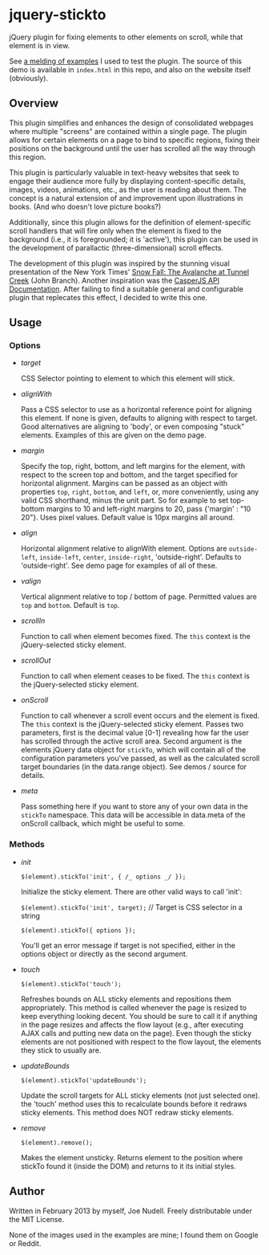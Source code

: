 jquery-stickto
==============

jQuery plugin for fixing elements to other elements on scroll, while that element is in view.

See [a melding of examples](http://joenoodles.com/widgets/stickto/ "examples") I used to test the plugin. The source of this demo is available in `index.html` in this repo, and also on the website itself (obviously).

Overview
--------

This plugin simplifies and enhances the design of consolidated webpages where multiple "screens" are contained within a single page. The plugin allows for certain elements on a page to bind to specific regions, fixing their positions on the background until the user has scrolled all the way through this region.

This plugin is particularly valuable in text-heavy websites that seek to engage their audience more fully by displaying content-specific details, images, videos, animations, etc., as the user is reading about them. The concept is a natural extension of and improvement upon illustrations in books. (And who doesn't love picture books?)

Additionally, since this plugin allows for the definition of element-specific scroll handlers that will fire only when the element is fixed to the background (i.e., it is foregrounded; it is 'active'), this plugin can be used in the development of parallactic (three-dimensional) scroll effects.

The development of this plugin was inspired by the stunning visual presentation of the New York Times' [Snow Fall: The Avalanche at Tunnel Creek](http://www.nytimes.com/projects/2012/snow-fall/#/?part=tunnel-creek) (John Branch). Another inspiration was the [CasperJS API Documentation](http://casperjs.org/api.html). After failing to find a suitable general and configurable plugin that replecates this effect, I decided to write this one.

Usage
-----

### Options

- _target_

  CSS Selector pointing to element to which this element will stick.

- _alignWith_
  
  Pass a CSS selector to use as a horizontal reference point for aligning this element. If none is given, defaults to aligning with respect to target. Good alternatives are aligning to 'body', or even composing "stuck" elements. Examples of this are given on the demo page.

- _margin_
  
  Specify the top, right, bottom, and left margins for the element, with respect to the screen top and bottom, and the target specified for horizontal alignment. Margins can be passed as an object with properties `top`, `right`, `bottom`, and `left`, or, more conveniently, using any valid CSS shorthand, minus the unit part. So for example to set top-bottom margins to 10 and left-right margins to 20, pass {'margin' : "10 20"}. Uses pixel values. Default value is 10px margins all around.

- _align_
  
  Horizontal alignment relative to alignWith element. Options are `outside-left`, `inside-left`, `center`, `inside-right`, 'outside-right'. Defaults to 'outside-right'. See demo page for examples of all of these.

- _valign_
  
  Vertical alignment relative to top / bottom of page. Permitted values are `top` and `bottom`. Default is `top`.

- _scrollIn_
  
  Function to call when element becomes fixed. The `this` context is the jQuery-selected sticky element.

- _scrollOut_
  
  Function to call when element ceases to be fixed. The `this` context is the jQuery-selected sticky element.

- _onScroll_
  
  Function to call whenever a scroll event occurs and the element is fixed. The `this` context is the jQuery-selected sticky element. Passes two parameters, first is the decimal value [0-1] revealing how far the user has scrolled through the active scroll area. Second argument is the elements jQuery data object for `stickTo`, which will contain all of the configuration parameters you've passed, as well as the calculated scroll target boundaries (in the data.range object). See demos / source for details.

- _meta_
  
  Pass something here if you want to store any of your own data in the `stickTo` namespace. This data will be accessible in data.meta of the onScroll callback, which might be useful to some.

### Methods

- _init_
  
  `$(element).stickTo('init', { /_ options _/ });`

  Initialize the sticky element. There are other valid ways to call 'init':
  
  `$(element).stickTo('init', target);`      // Target is CSS selector in a string
  
  `$(element).stickTo({ options });`

  You'll get an error message if target is not specified, either in the options object or directly as the second argument.
  
- _touch_

  `$(element).stickTo('touch');`
  
  Refreshes bounds on ALL sticky elements and repositions them appropriately. This method is called whenever the page is resized to keep everything looking decent. You should be sure to call it if anything in the page resizes and affects the flow layout (e.g., after executing AJAX calls and putting new data on the page). Even though the sticky elements are not positioned with respect to the flow layout, the elements they stick to usually are.

- _updateBounds_

  `$(element).stickTo('updateBounds');`

  Update the scroll targets for ALL sticky elements (not just selected one). the 'touch' method uses this to recalculate bounds before it redraws sticky elements. This method does NOT redraw sticky elements.

- _remove_

  `$(element).remove();`

  Makes the element unsticky. Returns element to the position where stickTo found it (inside the DOM) and returns to it its initial styles.
  
 
Author
------
Written in February 2013 by myself, Joe Nudell.
Freely distributable under the MIT License. 

None of the images used in the examples are mine; I found them on Google or Reddit. 
  
